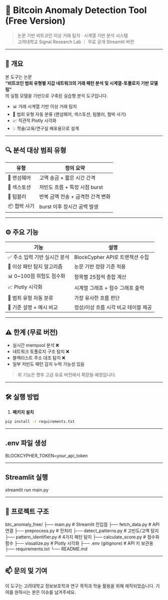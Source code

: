 # 🧠 Bitcoin Anomaly Detection Tool (Free Version)

> 논문 기반 비트코인 이상 거래 탐지 · 시계열 기반 분석 시스템  
> 고려대학교 Signal Research Lab ｜ 무료 공개 Streamlit 버전

---

## 📘 개요

본 도구는 논문  
**“비트코인 범죄 유형별 지갑 네트워크의 거래 패턴 분석 및 시계열-토폴로지 기반 모델링”**  
의 실험 모델을 기반으로 구축된 실습형 분석 도구입니다.

- 📊 거래 시계열 기반 이상 거래 탐지
- 🧠 범죄 유형 자동 분류 (랜섬웨어, 섹스토션, 텀블러, 협박 사기)
- 📈 직관적 Plotly 시각화
- 💡 학술/교육/연구실 배포용으로 설계

---

## 🔍 분석 대상 범죄 유형

| 유형         | 정의 요약 |
|--------------|-----------|
| 🛑 랜섬웨어   | 고액 송금 + 짧은 시간 간격 |
| 🚨 섹스토션   | 저빈도 흐름 + 특정 시점 burst |
| 🔁 텀블러     | 반복 금액 전송 + 급격한 간격 변화 |
| 📦 협박 사기 | burst 이후 장시간 공백 발생 |

---

## ⚙️ 주요 기능

| 기능                | 설명 |
|---------------------|------|
| ✅ 주소 입력 기반 실시간 분석 | BlockCypher API로 트랜잭션 수집 |
| 🧪 이상 패턴 탐지 알고리즘   | 논문 기반 정량 기준 적용 |
| 📊 0~100점 위험도 점수화     | 항목별 25점씩 총합 계산 |
| 📈 Plotly 시각화            | 시계열 그래프 + 점수 그래프 출력 |
| 🧠 범죄 유형 자동 분류       | 가장 유사한 흐름 판단 |
| 📘 기준 설명 + 예시 비교     | 정상/이상 흐름 시각 비교 테이블 제공 |

---

## ⚠️ 한계 (무료 버전)

- 실시간 mempool 분석 ❌
- 네트워크 토폴로지 구조 탐지 ❌
- 블랙리스트 주소 대조 탐지 ❌
- 일부 저빈도 패턴 감지 누락 가능성 있음

> 위 기능은 향후 고급 유료 버전에서 확장될 예정입니다.

---

## 🛠 실행 방법

1. **패키지 설치**

```bash
pip install -r requirements.txt
```


---

## .env 파일 생성

BLOCKCYPHER_TOKEN=your_api_token

---
## Streamlit 실행

streamlit run main.py


---

## 📂 프로젝트 구조

btc_anomaly_free/
├── main.py                    # Streamlit 진입점
├── fetch_data.py              # API 연결
├── preprocess.py              # 전처리
├── detect_patterns.py         # 고빈도/고액 탐지
├── pattern_identifier.py      # 4가지 패턴 탐지
├── calculate_score.py         # 점수화 함수
├── visualize.py               # Plotly 시각화
├── .env (gitignore)           # API 키 보관용
├── requirements.txt
└── README.md

---

## 📫 문의 및 기여

이 도구는 고려대학교 정보보호학과 연구 목적과 학술 활용을 위해 제작되었습니다.
기여를 원하시는 분은 이슈를 남겨주세요.


